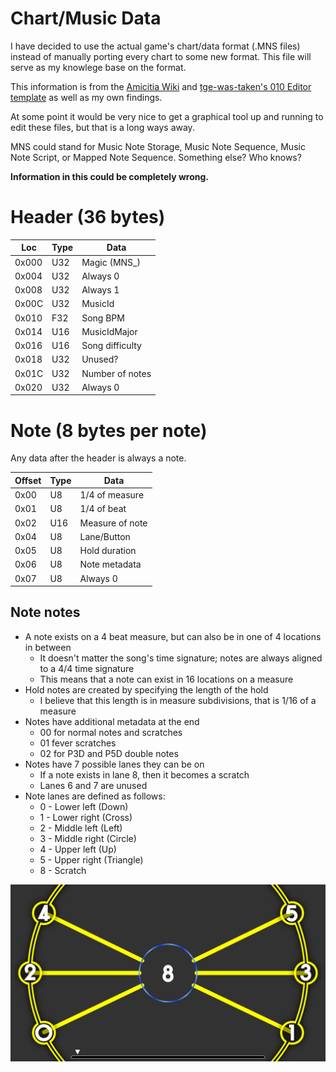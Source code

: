 # Chart/Music Data
I have decided to use the actual game's chart/data format (.MNS files) instead of manually porting every chart to some new format. This file will serve as my knowlege base on the format. 

This information is from the [Amicitia Wiki](https://amicitia.miraheze.org/wiki/MNS) and [tge-was-taken's 010 Editor template](https://github.com/tge-was-taken/010-Editor-Templates/blob/master/templates/p4d_mns.bt) as well as my own findings.

At some point it would be very nice to get a graphical tool up and running to edit these files, but that is a long ways away.

MNS could stand for Music Note Storage, Music Note Sequence, Music Note Script, or Mapped Note Sequence. Something else? Who knows?

**Information in this could be completely wrong.**

# Header (36 bytes)
| Loc    | Type | Data            |
| ------ | ---- | --------------- |
| 0x000  | U32  | Magic (MNS_)    |
| 0x004  | U32  | Always 0        |
| 0x008  | U32  | Always 1        |
| 0x00C  | U32  | MusicId         |
| 0x010  | F32  | Song BPM        |
| 0x014  | U16  | MusicIdMajor    |
| 0x016  | U16  | Song difficulty |
| 0x018  | U32  | Unused?         |
| 0x01C  | U32  | Number of notes |
| 0x020  | U32  | Always 0        |

# Note (8 bytes per note)
Any data after the header is always a note.

| Offset | Type | Data            |
| ------ | ---- | --------------- |
| 0x00   | U8   | 1/4 of measure  |
| 0x01   | U8   | 1/4 of beat     |
| 0x02   | U16  | Measure of note |
| 0x04   | U8   | Lane/Button     |
| 0x05   | U8   | Hold duration   |
| 0x06   | U8   | Note metadata   |
| 0x07   | U8   | Always 0        |

## Note notes
- A note exists on a 4 beat measure, but can also be in one of 4 locations in between
    - It doesn't matter the song's time signature; notes are always aligned to a 4/4 time signature
    - This means that a note can exist in 16 locations on a measure
- Hold notes are created by specifying the length of the hold
    - I believe that this length is in measure subdivisions, that is 1/16 of a measure
- Notes have additional metadata at the end
    - 00 for normal notes and scratches
    - 01 fever scratches
    - 02 for P3D and P5D double notes
- Notes have 7 possible lanes they can be on
    - If a note exists in lane 8, then it becomes a scratch
    - Lanes 6 and 7 are unused
- Note lanes are defined as follows:
    - 0 - Lower left (Down)
    - 1 - Lower right (Cross)
    - 2 - Middle left (Left)
    - 3 - Middle right (Circle)
    - 4 - Upper left (Up)
    - 5 - Upper right (Triangle)
    - 8 - Scratch

![Image representing the positions of the note lanes](lanes.png)